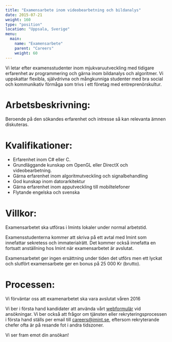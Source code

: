 ```yaml
---
title: "Examensarbete inom videobearbetning och bildanalys"
date: 2015-07-21
weight: 160
type: "position"
location: "Uppsala, Sverige"
menu:
  main:
    name: "Examensarbete"
    parent: "Careers"
    weight: 60
---
```

Vi letar efter examensstudenter inom mjukvaruutveckling med tidigare erfarenhet av programmering och gärna inom bildanalys och algoritmer. Vi uppskattar flexibla, självdrivna och mångkunniga studenter med bra social och kommunikativ förmåga som trivs i ett företag med entreprenörskultur.<!--more-->

# Arbetsbeskrivning:
Beroende på den sökandes erfarenhet och intresse så kan relevanta ämnen diskuteras.

# Kvalifikationer:
- Erfarenhet inom C# eller C.
- Grundläggande kunskap om OpenGL eller DirectX och videobearbetning.
- Gärna erfarenhet inom algoritmutveckling och signalbehandling
- God kunskap inom datorarkitektur
- Gärna erfarenhet inom apputveckling till mobiltelefoner
- Flytande engelska och svenska

# Villkor:
Examensarbetet ska utföras i Imints lokaler under normal arbetstid.

Examensstudenterna kommer att skriva på ett avtal med Imint som innefattar sekretess och immaterialrätt. Det kommer också innefatta en fortsatt anställning hos Imint när examensarbetet är avslutat.

Examensarbetet ger ingen ersättning under tiden det utförs men ett lyckat och slutfört examensarbete ger en bonus på 25 000 Kr (brutto).

# Processen:
Vi förväntar oss att examenarbetet ska vara avslutat våren 2016

Vi ber i första hand kandidater att använda vårt [webformulär](/careers/jobApplication/) vid ansökningar. Vi ber också att frågor om tjänsten eller rekryteringsprocessen i första hand ställs per email till [careers@imint.se](mailto:careers@imint.se), eftersom rekryterande chefer ofta är på resande fot i andra tidszoner.

Vi ser fram emot din ansökan!
